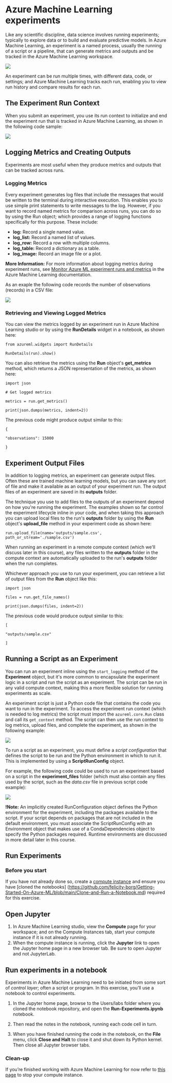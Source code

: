 # Azure Machine Learning experiments

Like any scientific discipline, data science involves running experiments; typically to explore data or to build and evaluate predictive models. In Azure Machine Learning, an experiment is a named process, usually the running of a script or a pipeline, that can generate metrics and outputs and be tracked in the Azure Machine Learning workspace.

![](https://github.com/felicity-borg/Getting-Started-On-Azure-ML/blob/main/Images/Azure-ML-Experiments.PNG)

An experiment can be run multiple times, with different data, code, or settings; and Azure Machine Learning tracks each run, enabling you to view run history and compare results for each run.

## The Experiment Run Context
When you submit an experiment, you use its run context to initialize and end the experiment run that is tracked in Azure Machine Learning, as shown in the following code sample:

![](https://github.com/felicity-borg/Getting-Started-On-Azure-ML/blob/main/Images/1.PNG)

## Logging Metrics and Creating Outputs
Experiments are most useful when they produce metrics and outputs that can be tracked across runs.

### Logging Metrics
Every experiment generates log files that include the messages that would be written to the terminal during interactive execution. This enables you to use simple print statements to write messages to the log. However, if you want to record named metrics for comparison across runs, you can do so by using the Run object; which provides a range of logging functions specifically for this purpose. These include:

* **log:** Record a single named value.
* **log_list:** Record a named list of values.
* **log_row:** Record a row with multiple columns.
* **log_table:** Record a dictionary as a table.
* **log_image:** Record an image file or a plot.

**More Information:** For more information about logging metrics during experiment runs, see [Monitor Azure ML experiment runs and metrics](https://aka.ms/AA70zf6) in the Azure Machine Learning documentation.

As an exaple the following code records the number of observations (records) in a CSV file:

![](https://github.com/felicity-borg/Getting-Started-On-Azure-ML/blob/main/Images/2.PNG)

### Retrieving and Viewing Logged Metrics
You can view the metrics logged by an experiment run in Azure Machine Learning studio or by using the **RunDetails** widget in a notebook, as shown here:

`from azureml.widgets import RunDetails`

`RunDetails(run).show()`

You can also retrieve the metrics using the **Run** object's **get_metrics** method, which returns a JSON representation of the metrics, as shown here:

`import json`

`# Get logged metrics`


`metrics = run.get_metrics()`

`print(json.dumps(metrics, indent=2))`

The previous code might produce output similar to this:

`{`

  `"observations": 15000`
  
`}` 

## Experiment Output Files
In addition to logging metrics, an experiment can generate output files. Often these are trained machine learning models, but you can save any sort of file and make it available as an output of your experiment run. The output files of an experiment are saved in its **outputs** folder.

The technique you use to add files to the outputs of an experiment depend on how you're running the experiment. The examples shown so far control the experiment lifecycle inline in your code, and when taking this approach you can upload local files to the run's **outputs** folder by using the **Run** object's **upload_file** method in your experiment code as shown here:

`run.upload_file(name='outputs/sample.csv', path_or_stream='./sample.csv')`

When running an experiment in a remote compute context (which we'll discuss later in this course), any files written to the **outputs** folder in the compute context are automatically uploaded to the run's **outputs** folder when the run completes.

Whichever approach you use to run your experiment, you can retrieve a list of output files from the **Run** object like this:

`import json`

`files = run.get_file_names()`

`print(json.dumps(files, indent=2))`

The previous code would produce output similar to this:

`[`

  `"outputs/sample.csv"`
  
`]`

## Running a Script as an Experiment
You can run an experiment inline using the `start_logging` method of the **Experiment** object, but it's more common to encapsulate the experiment logic in a script and run the script as an experiment. The script can be run in any valid compute context, making this a more flexible solution for running experiments as scale.

An experiment script is just a Python code file that contains the code you want to run in the experiment. To access the experiment run context (which is needed to log metrics) the script must import the `azureml.core.Run` class and call its `get_context` method. The script can then use the run context to log metrics, upload files, and complete the experiment, as shown in the following example:

![](https://github.com/felicity-borg/Getting-Started-On-Azure-ML/blob/main/Images/3.PNG)

To run a script as an experiment, you must define a *script configuration* that defines the script to be run and the Python environment in which to run it. This is implemented by using a **ScriptRunConfig** object.

For example, the following code could be used to run an experiment based on a script in the **experiment_files** folder (which must also contain any files used by the script, such as the *data.csv* file in previous script code example):

![](https://github.com/felicity-borg/Getting-Started-On-Azure-ML/blob/main/Images/4.PNG)

**!Note:** 
An implicitly created RunConfiguration object defines the Python environment for the experiment, including the packages available to the script. If your script depends on packages that are not included in the default environment, you must associate the ScriptRunConfig with an Environment object that makes use of a CondaDependencies object to specify the Python packages required. Runtime environments are discussed in more detail later in this course.

## Run Experiments

### Before you start

If you have not already done so, create a [compute instance](https://github.com/felicity-borg/Getting-Started-On-Azure-ML/blob/main/Azure-ML-Studio.md) and ensure you have [cloned the notebooks] (https://github.com/felicity-borg/Getting-Started-On-Azure-ML/blob/main/Clone-and-Run-a-Notebook.md) required for this exercise.

## Open Jupyter

1. In Azure Machine Learning studio, view the **Compute** page for your workspace; and on the Compute Instances tab, start your compute instance if it is not already running.
2. When the compute instance is running, click the **Jupyter** link to open the Jupyter home page in a new browser tab. Be sure to open Jupyter and not JupyterLab.


## Run experiments in a notebook
Experiments in Azure Machine Learning need to be initiated from some sort of *control layer*; often a script or program. In this exercise, you’ll use a notebook to control experiments.

1. In the Jupyter home page, browse to the Users/labs folder where you cloned the notebook repository, and open the **Run-Experiments.ipynb** notebook.

2. Then read the notes in the notebook, running each code cell in turn.

3. When you have finished running the code in the notebook, on the **File** menu, click **Close and Halt** to close it and shut down its Python kernel. Then close all Jupyter browser tabs.

### Clean-up
If you’re finished working with Azure Machine Learning for now refer to [this page](https://github.com/felicity-borg/Getting-Started-On-Azure-ML/blob/main/Stop-Compute-Instance.md) to stop your compute instance.  

